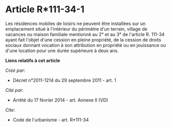 # Article R*111-34-1

Les résidences mobiles de loisirs ne peuvent être installées sur un emplacement situé à l'intérieur du périmètre d'un
terrain, village de vacances ou maison familiale mentionné au 2° et au 3° de l'article R. 111-34 ayant fait l'objet d'une
cession en pleine propriété, de la cession de droits sociaux donnant vocation à son attribution en propriété ou en jouissance
ou d'une location pour une durée supérieure à deux ans.

**Liens relatifs à cet article**

_Créé par_:

  - Décret n°2011-1214 du 29 septembre 2011 - art. 1

_Cité par_:

  - Arrêté du 17 février 2014 - art. Annexe II (VD)

_Cite_:

  - Code de l'urbanisme - art. R*111-34
